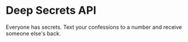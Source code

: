 # Deep Secrets API

Everyone has secrets. Text your confessions to a number and receive someone else's back.	
